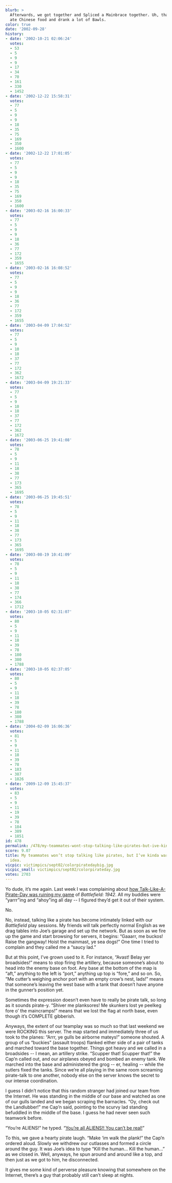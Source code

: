 ```yaml
---
blurb: >
  Afterwards, we got together and Spliced a Mainbrace together. Uh, that means we
  ate Chinese food and drank a lot of Bawls.
color: true
date: '2002-09-28'
history:
- date: '2002-10-21 02:06:24'
  votes:
  - 53
  - 5
  - 9
  - 9
  - 17
  - 34
  - 70
  - 161
  - 330
  - 1452
- date: '2002-12-22 15:58:31'
  votes:
  - 77
  - 5
  - 9
  - 9
  - 18
  - 35
  - 75
  - 169
  - 350
  - 1600
- date: '2002-12-22 17:01:05'
  votes:
  - 77
  - 5
  - 9
  - 9
  - 18
  - 35
  - 75
  - 169
  - 350
  - 1600
- date: '2003-02-16 16:00:33'
  votes:
  - 77
  - 5
  - 9
  - 9
  - 18
  - 36
  - 77
  - 172
  - 359
  - 1655
- date: '2003-02-16 16:08:52'
  votes:
  - 77
  - 5
  - 9
  - 9
  - 18
  - 36
  - 77
  - 172
  - 359
  - 1655
- date: '2003-04-09 17:04:52'
  votes:
  - 77
  - 5
  - 9
  - 10
  - 18
  - 37
  - 77
  - 172
  - 362
  - 1672
- date: '2003-04-09 19:21:33'
  votes:
  - 77
  - 5
  - 9
  - 10
  - 18
  - 37
  - 77
  - 172
  - 362
  - 1672
- date: '2003-06-25 19:41:08'
  votes:
  - 78
  - 5
  - 9
  - 11
  - 18
  - 38
  - 77
  - 173
  - 365
  - 1695
- date: '2003-06-25 19:45:51'
  votes:
  - 78
  - 5
  - 9
  - 11
  - 18
  - 38
  - 77
  - 173
  - 365
  - 1695
- date: '2003-08-19 10:41:09'
  votes:
  - 78
  - 5
  - 9
  - 11
  - 18
  - 38
  - 77
  - 174
  - 366
  - 1712
- date: '2003-10-05 02:31:07'
  votes:
  - 80
  - 5
  - 9
  - 11
  - 18
  - 39
  - 78
  - 180
  - 380
  - 1788
- date: '2003-10-05 02:37:05'
  votes:
  - 80
  - 5
  - 9
  - 11
  - 18
  - 39
  - 78
  - 180
  - 380
  - 1788
- date: '2004-02-09 16:06:36'
  votes:
  - 81
  - 5
  - 9
  - 11
  - 18
  - 39
  - 78
  - 183
  - 387
  - 1826
- date: '2009-12-09 15:45:37'
  votes:
  - 83
  - 5
  - 9
  - 11
  - 19
  - 39
  - 78
  - 184
  - 389
  - 1851
id: 478
permalink: /478/my-teammates-wont-stop-talking-like-pirates-but-ive-kinda-warmed-to-the-idea/
score: 9.07
title: My teammates won’t stop talking like pirates, but I’ve kinda warmed to the
  idea.
vicpic: victimpics/sept02/colorpiratedaybig.jpg
vicpic_small: victimpics/sept02/colorpirateday.jpg
votes: 2703
---
```


Yo dude, it’s me again. Last week I was complaining about [how
Talk-Like-A-Pirate-Day was ruining my game](%ARTICLE[470]%) of
*Battlefield: 1942*. All my buddies were “yarrr”ing and “ahoy”ing all
day -- I figured they’d get it out of their system.

No.

No, instead, talking like a pirate has become intimately linked with our
*Battlefield* play sessions. My friends will talk perfectly normal
English as we drag tables into Joe’s garage and set up the network. But
as soon as we fire up the game and start browsing for servers, it
begins: “Gaaarr, me buckos! Raise the gangway! Hoist the mainmast, ye
sea dogs!” One time I tried to complain and they called me a “saucy
lad.”

But at this point, I’ve grown used to it. For instance, “Avast! Belay
yer broadsides!” means to stop firing the artillery, because someone’s
about to head into the enemy base on foot. Any base at the bottom of the
map is “aft,” anything to the left is “port,” anything up top is “fore,”
and so on. So, “Me cutter’s weighing anchor port with an empty crow’s
nest, lads!” means that someone’s leaving the west base with a tank that
doesn’t have anyone in the gunner’s position yet.

Sometimes the expression doesn’t even have to really be pirate talk, so
long as it sounds pirate-y. “Shiver me planksores! Me skunkers lost ye
peelkeg fore o’ the maincramps!” means that we lost the flag at north
base, even though it’s COMPLETE gibberish.

Anyways, the extent of our teamplay was so much so that last weekend we
were ROCKING this server. The map started and immediately three of us
took to the planes: “Arrr, ye gulls be airborne mateys!” someone
shouted. A group of us “buckies” (assault troops) flanked either side of
a pair of tanks and marched toward the base together. Things got heavy
and we called in a broadsides -- I mean, an artillery strike. “Scupper
that! Scupper that!” the Cap’n called out, and our airplanes obeyed and
bombed an enemy tank. We marched into the base and administered the grog
-- er, healing -- while the sutlers fixed the tanks. Since we’re all
playing in the same room screaming pirate-talk to one another, nobody
else on the server knows the secret to our intense coordination.

I guess I didn’t notice that this random stranger had joined our team
from the Internet. He was standing in the middle of our base and watched
as one of our gulls landed and we began scraping the barnacles. “Oy,
check out the Landlubber!” me Cap’n said, pointing to the scurvy lad
standing befuddled in the middle of the base. I guess he had never seen
such teamwork before.

“You’re ALIENS!” he typed. “[You’re all ALIENS!! You can’t be
real!](%ARTICLE[473]%)”

To this, we gave a hearty pirate laugh. “Make ‘im walk the plank!” the
Cap’n ordered aloud. Slowly we withdrew our cutlasses and formed a
circle around the guy. It was Joe’s idea to type “Kill the human... Kill
the human...” as we closed in. Well, anyways, he spun around and around
like a top, and then just as we got to him, he disconnected.

It gives me some kind of perverse pleasure knowing that somewhere on the
Internet, there’s a guy that probably still can’t sleep at nights.